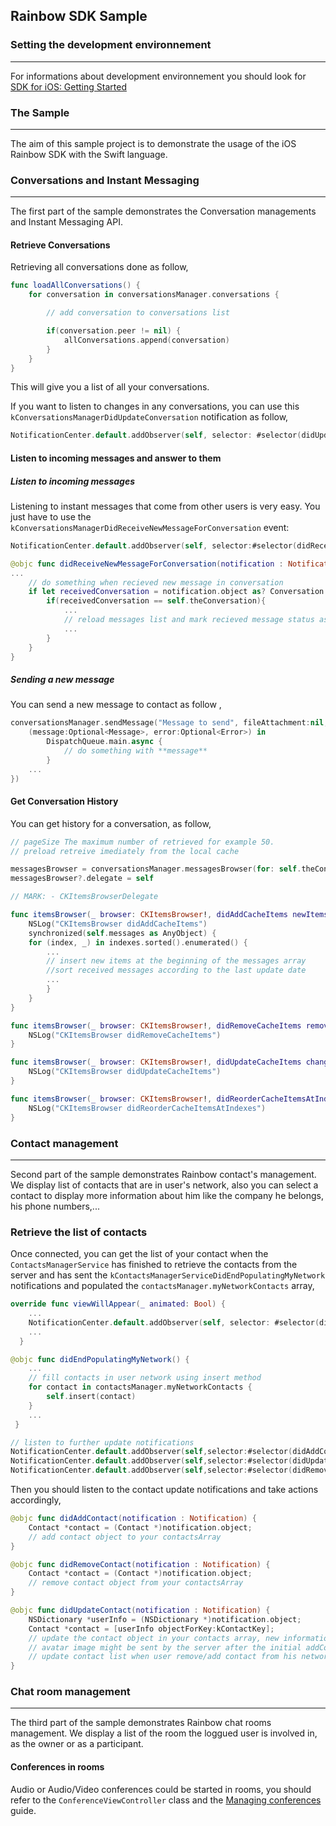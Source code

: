 ## Rainbow SDK Sample

### Setting the development environnement 
---
For informations about development environnement you should look for [SDK for iOS: Getting Started](https://hub.openrainbow.com/#/documentation/doc/sdk/ios/guides/Getting_Started)

### The Sample
---
The aim of this sample project is to demonstrate the usage of the iOS Rainbow SDK with the Swift language.

### Conversations and Instant Messaging
---
The first part of the sample  demonstrates the Conversation managements and Instant Messaging API. 

#### Retrieve Conversations
Retrieving all conversations done as follow,

```swift
func loadAllConversations() {
	for conversation in conversationsManager.conversations {

		// add conversation to conversations list

		if(conversation.peer != nil) {
			allConversations.append(conversation)
		}
	}
}
```
This will give you a list of all your conversations.

If you want to listen to changes in any conversations, you can use this `kConversationsManagerDidUpdateConversation` notification as follow,

```swift
NotificationCenter.default.addObserver(self, selector: #selector(didUpdateConversation(notification:)), name:NSNotification.Name(kConversationsManagerDidUpdateConversation), object: nil)
```

#### Listen to incoming messages and answer to them

##### Listen to incoming messages

Listening to instant messages that come from other users is very easy. You just have to use the  `kConversationsManagerDidReceiveNewMessageForConversation` event:

```swift
NotificationCenter.default.addObserver(self, selector:#selector(didReceiveNewMessageForConversation(notification:)), name:NSNotification.Name(kConversationsManagerDidReceiveNewMessageForConversation), object:nil)
```


```swift
@objc func didReceiveNewMessageForConversation(notification : Notification) {
...
	// do something when recieved new message in conversation
	if let receivedConversation = notification.object as? Conversation {
		if(receivedConversation == self.theConversation){
			...
			// reload messages list and mark recieved message status as read
			...
		}
	}
}
```

##### Sending a new message
You can send a new message to contact as follow ,

```swift
conversationsManager.sendMessage("Message to send", fileAttachment:nil, to:theConversation, completionHandler: {
	(message:Optional<Message>, error:Optional<Error>) in
		DispatchQueue.main.async {
			// do something with **message**
		}
	...
})
```
#### Get Conversation History

You can get history for a conversation, as follow,

```swift
// pageSize The maximum number of retrieved for example 50.
// preload retreive imediately from the local cache 

messagesBrowser = conversationsManager.messagesBrowser(for: self.theConversation, withPageSize:kPageSize, preloadMessages:true)
messagesBrowser?.delegate = self

```

```swift
// MARK: - CKItemsBrowserDelegate

func itemsBrowser(_ browser: CKItemsBrowser!, didAddCacheItems newItems: [Any]!, at indexes: IndexSet!) {
	NSLog("CKItemsBrowser didAddCacheItems")
	synchronized(self.messages as AnyObject) {
	for (index, _) in indexes.sorted().enumerated() {
		...
		// insert new items at the beginning of the messages array
		//sort received messages according to the last update date
		...
		}
	}
}

func itemsBrowser(_ browser: CKItemsBrowser!, didRemoveCacheItems removedItems: [Any]!, at indexes: IndexSet!) {
	NSLog("CKItemsBrowser didRemoveCacheItems")
}

func itemsBrowser(_ browser: CKItemsBrowser!, didUpdateCacheItems changedItems: [Any]!, at indexes: IndexSet!) {
	NSLog("CKItemsBrowser didUpdateCacheItems")
}

func itemsBrowser(_ browser: CKItemsBrowser!, didReorderCacheItemsAtIndexes oldIndexes: [Any]!, toIndexes newIndexes: [Any]!) {
	NSLog("CKItemsBrowser didReorderCacheItemsAtIndexes")
}
```
### Contact management
---
Second part of the sample demonstrates Rainbow contact's management. We display list of contacts that are in user's network, also you can select a contact to display more information about him like the company he belongs, his phone numbers,...

### Retrieve the list of contacts

Once connected, you can get the list of your contact when the `ContactsManagerService` has finished to retrieve the contacts from the server and has sent the `kContactsManagerServiceDidEndPopulatingMyNetwork` notifications and populated the `contactsManager.myNetworkContacts` array,

```swift 
override func viewWillAppear(_ animated: Bool) {
    ...
    NotificationCenter.default.addObserver(self, selector: #selector(didEndPopulatingMyNetwork), name: NSNotification.Name(kContactsManagerServiceDidEndPopulatingMyNetwork), object: nil)
    ...
  }

@objc func didEndPopulatingMyNetwork() {
    ...
    // fill contacts in user network using insert method
    for contact in contactsManager.myNetworkContacts {
    	self.insert(contact)    
    }
    ...   
 }

// listen to further update notifications
NotificationCenter.default.addObserver(self,selector:#selector(didAddContact(notification:)),name: NSNotification.Name(kContactsManagerServiceDidAddContact), object: nil)
NotificationCenter.default.addObserver(self,selector:#selector(didUpdateContact(notification:)),name: NSNotification.Name(kContactsManagerServiceDidUpdateContact), object: nil)
NotificationCenter.default.addObserver(self,selector:#selector(didRemoveContact(notification:)),name: NSNotification.Name(kContactsManagerServiceDidRemoveContact), object: nil)}
```

Then you should listen to the contact update notifications and take actions accordingly,

```swift
@objc func didAddContact(notification : Notification) {
	Contact *contact = (Contact *)notification.object;
	// add contact object to your contactsArray 
}

@objc func didRemoveContact(notification : Notification) {
	Contact *contact = (Contact *)notification.object;
	// remove contact object from your contactsArray
}

@objc func didUpdateContact(notification : Notification) {
	NSDictionary *userInfo = (NSDictionary *)notification.object;
	Contact *contact = [userInfo objectForKey:kContactKey];
	// update the contact object in your contacts array, new informations like the contact
	// avatar image might be sent by the server after the initial addContact.
	// update contact list when user remove/add contact from his network using other clients
}

```

### Chat room management
---
The third part of the sample demonstrates Rainbow chat rooms management. We display a list of the room the loggued user is involved in, as the owner or as a participant.

#### Conferences in rooms

Audio or Audio/Video conferences could be started in rooms, you should refer to the ```ConferenceViewController``` class and the [Managing conferences](https://hub.openrainbow.com/#/documentation/doc/sdk/ios/guides/Managing_conferences) guide.







